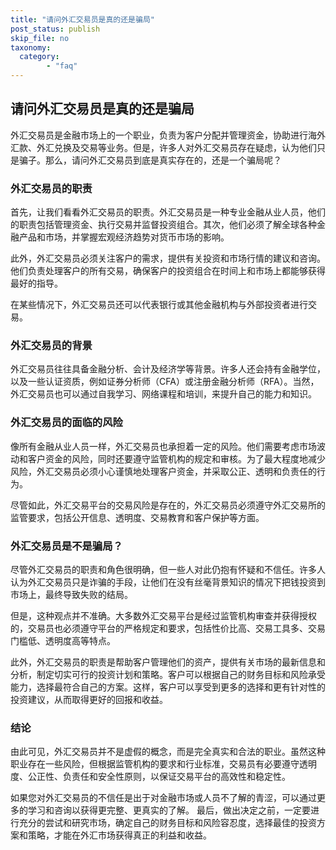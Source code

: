 ```yaml
---
title: "请问外汇交易员是真的还是骗局"
post_status: publish
skip_file: no
taxonomy:
  category:
        - "faq"
---
```


## 请问外汇交易员是真的还是骗局

外汇交易员是金融市场上的一个职业，负责为客户分配并管理资金，协助进行海外汇款、外汇兑换及交易等业务。但是，许多人对外汇交易员存在疑虑，认为他们只是骗子。那么，请问外汇交易员到底是真实存在的，还是一个骗局呢？

### 外汇交易员的职责

首先，让我们看看外汇交易员的职责。外汇交易员是一种专业金融从业人员，他们的职责包括管理资金、执行交易并监督投资组合。其次，他们必须了解全球各种金融产品和市场，并掌握宏观经济趋势对货币市场的影响。

此外，外汇交易员必须关注客户的需求，提供有关投资和市场行情的建议和咨询。他们负责处理客户的所有交易，确保客户的投资组合在时间上和市场上都能够获得最好的指导。

在某些情况下，外汇交易员还可以代表银行或其他金融机构与外部投资者进行交易。

### 外汇交易员的背景

外汇交易员往往具备金融分析、会计及经济学等背景。许多人还会持有金融学位，以及一些认证资质，例如证券分析师（CFA）或注册金融分析师（RFA）。当然，外汇交易员也可以通过自我学习、网络课程和培训，来提升自己的能力和知识。

### 外汇交易员的面临的风险

像所有金融从业人员一样，外汇交易员也承担着一定的风险。他们需要考虑市场波动和客户资金的风险，同时还要遵守监管机构的规定和审核。为了最大程度地减少风险，外汇交易员必须小心谨慎地处理客户资金，并采取公正、透明和负责任的行为。

尽管如此，外汇交易平台的交易风险是存在的，外汇交易员必须遵守外汇交易所的监管要求，包括公开信息、透明度、交易教育和客户保护等方面。

### 外汇交易员是不是骗局？

尽管外汇交易员的职责和角色很明确，但一些人对此仍抱有怀疑和不信任。许多人认为外汇交易员只是诈骗的手段，让他们在没有丝毫背景知识的情况下把钱投资到市场上，最终导致失败的结局。

但是，这种观点并不准确。大多数外汇交易平台是经过监管机构审查并获得授权的，交易员也必须遵守平台的严格规定和要求，包括性价比高、交易工具多、交易门槛低、透明度高等特点。

此外，外汇交易员的职责是帮助客户管理他们的资产，提供有关市场的最新信息和分析，制定切实可行的投资计划和策略。客户可以根据自己的财务目标和风险承受能力，选择最符合自己的方案。这样，客户可以享受到更多的选择和更有针对性的投资建议，从而取得更好的回报和收益。

### 结论

由此可见，外汇交易员并不是虚假的概念，而是完全真实和合法的职业。虽然这种职业存在一些风险，但根据监管机构的要求和行业标准，交易员有必要遵守透明度、公正性、负责任和安全性原则，以保证交易平台的高效性和稳定性。

如果您对外汇交易员的不信任是出于对金融市场或人员不了解的青涩，可以通过更多的学习和咨询以获得更完整、更真实的了解。 最后，做出决定之前，一定要进行充分的尝试和研究市场，确定自己的财务目标和风险容忍度，选择最佳的投资方案和策略，才能在外汇市场获得真正的利益和收益。

